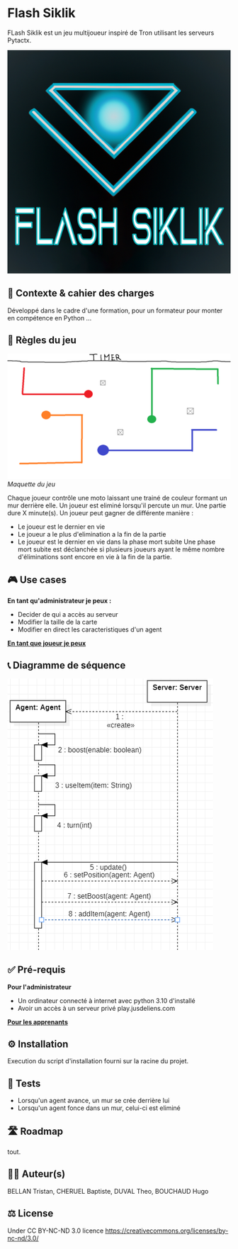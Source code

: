 # Flash Siklik
FLash Siklik est un jeu multijoueur inspiré de Tron utilisant les serveurs Pytactx.

![](./res/flash.png)

## 🎯 Contexte & cahier des charges
Développé dans le cadre d'une formation, pour un formateur pour monter en compétence en Python ...

## 🎲 Règles du jeu
![](./res/maquette.png)
*Maquette du jeu*

Chaque joueur contrôle une moto laissant une trainé de couleur formant un mur derrière elle.
Un joueur est eliminé lorsqu'il percute un mur. Une partie dure X minute(s).
Un joueur peut gagner de différente manière :
- Le joueur est le dernier en vie
- Le joueur a le plus d'elimination a la fin de la partie
- Le joueur est le dernier en vie dans la phase mort subite
Une phase mort subite est déclanchée si plusieurs joueurs ayant le même nombre d'éliminations sont encore en vie à la fin de la partie.

## 🎮 Use cases
<b>En tant qu'administrateur je peux :</b>
<ul>
    <li>Decider de qui a accès au serveur</li>
    <li>Modifier la taille de la carte</li>
    <li>Modifier en direct les caracteristiques d'un agent</li>
</ul>

<a href="./src/api/README.md#useCases"><b>En tant que joueur je peux</b></a>

## 📞 Diagramme de séquence
![](./res/diagrammeSequence.png)

<!-- Expliquer les points suivants
- [ ] les acteurs
- [ ] le déroulé d'une partie en partant des use case
- [ ] les données échangées entre chaque couche
- [ ] les algorithmes
- [ ] les machines
- [ ] les protocoles réseaux -->

## ✅ Pré-requis 
**Pour l'administrateur**
- Un ordinateur connecté à internet avec python 3.10 d'installé
- Avoir un accès à un serveur privé play.jusdeliens.com

<a href="./src/api/README.md#preRequis"><b>Pour les apprenants</b></a>


## ⚙️ Installation
Execution du script d'installation fourni sur la racine du projet.

## 🧪 Tests
- Lorsqu'un agent avance, un mur se crée derrière lui
- Lorsqu'un agent fonce dans un mur, celui-ci est eliminé

## 🛣️ Roadmap
tout.

## 👨‍💻 Auteur(s)
BELLAN Tristan, CHERUEL Baptiste, DUVAL Theo, BOUCHAUD Hugo

## ⚖️ License
Under CC BY-NC-ND 3.0 licence
https://creativecommons.org/licenses/by-nc-nd/3.0/